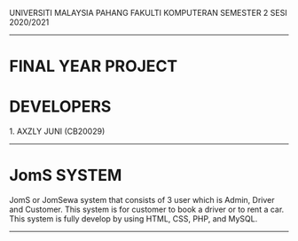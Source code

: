 UNIVERSITI MALAYSIA PAHANG FAKULTI KOMPUTERAN SEMESTER 2 SESI 2020/2021
<hr>
<h1>FINAL YEAR PROJECT</h1>
<h1>DEVELOPERS</h1>
1. AXZLY JUNI (CB20029)<br>
<hr>
<h1>JomS SYSTEM</h1> 
JomS or JomSewa system that consists of 3 user which is Admin, Driver and Customer. This system is for customer to book a driver or to rent a car. This system is fully develop by using HTML, CSS, PHP, and MySQL.
<hr>
